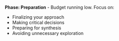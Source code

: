 **Phase: Preparation** - Budget running low. Focus on:
- Finalizing your approach
- Making critical decisions
- Preparing for synthesis
- Avoiding unnecessary exploration
